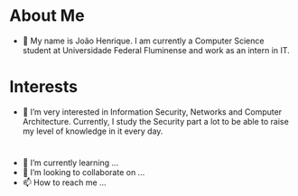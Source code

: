 # About Me
- 👋 
My name is João Henrique. 
I am currently a Computer Science student at Universidade Federal Fluminense and work as an intern in IT.

# Interests

- 👀 I’m very interested in Information Security, Networks and Computer Architecture. 
Currently, I study the Security part a lot to be able to raise my level of knowledge in it every day.

#
- 🌱 I’m currently learning ...
- 💞️ I’m looking to collaborate on ...
- 📫 How to reach me ...




<!---
Jujuca95/Jujuca95 is a ✨ special ✨ repository because its `README.md` (this file) appears on your GitHub profile.
You can click the Preview link to take a look at your changes.
--->
